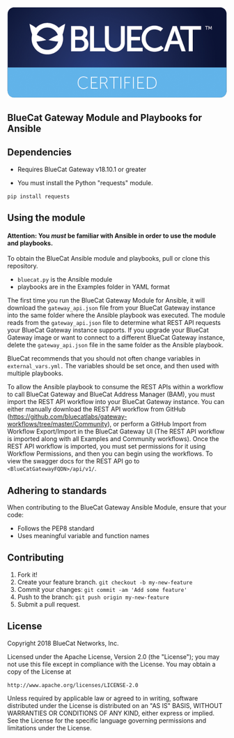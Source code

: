 ![alt text](bluecat_certified.png "bluecat_certified")

## BlueCat Gateway Module and Playbooks for Ansible

## Dependencies

* Requires BlueCat Gateway v18.10.1 or greater

* You must install the Python "requests" module.

```
pip install requests
```

## Using the module

#### Attention: __You _must_ be familiar with Ansible in order to use the module and playbooks.__

To obtain the BlueCat Ansible module and playbooks, pull or clone this repository.
* `bluecat.py` is the Ansible module
* playbooks are in the Examples folder in YAML format

The first time you run the BlueCat Gateway Module for Ansible, it will download the `gateway_api.json` file from your BlueCat Gateway instance into the same folder where the Ansible playbook was executed.
The module reads from the `gateway_api.json` file to determine what REST API requests your BlueCat Gateway instance supports.
If you upgrade your BlueCat Gateway image or want to connect to a different BlueCat Gateway instance, delete the `gateway_api.json` file in the same folder as the Ansible playbook.

BlueCat recommends that you should not often change variables in `external_vars.yml.` The variables should be set once, and then used with multiple playbooks.

To allow the Ansible playbook to consume the REST APIs within a workflow to call BlueCat Gateway and BlueCat Address Manager (BAM), you must import the REST API workflow into your BlueCat Gateway instance. You can either manually download the REST API workflow from GitHub (https://github.com/bluecatlabs/gateway-workflows/tree/master/Community), or perform a GitHub Import from Workflow Export/Import in the BlueCat Gateway UI (The REST API workflow is imported along with all Examples and Community workflows). Once the REST API workflow is imported, you must set permissions for it using Workflow Permissions, and then you can begin using the workflows.
To view the swagger docs for the REST API go to `<BlueCatGatewayFQDN>/api/v1/`.

## Adhering to standards
When contributing to the BlueCat Gateway Ansible Module, ensure that your code:
- Follows the PEP8 standard
- Uses meaningful variable and function names

## Contributing

1. Fork it!
2. Create your feature branch. `git checkout -b my-new-feature`
3. Commit your changes: `git commit -am 'Add some feature'`
4. Push to the branch: `git push origin my-new-feature`
5. Submit a pull request.

## License

Copyright 2018 BlueCat Networks, Inc.

Licensed under the Apache License, Version 2.0 (the "License");
you may not use this file except in compliance with the License.
You may obtain a copy of the License at

    http://www.apache.org/licenses/LICENSE-2.0

Unless required by applicable law or agreed to in writing, software
distributed under the License is distributed on an "AS IS" BASIS,
WITHOUT WARRANTIES OR CONDITIONS OF ANY KIND, either express or implied.
See the License for the specific language governing permissions and
limitations under the License.
